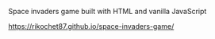 Space invaders game built with HTML and vanilla JavaScript

https://rikochet87.github.io/space-invaders-game/
